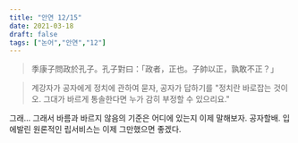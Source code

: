```yaml
---
title: "안연 12/15"
date: 2021-03-18
draft: false
tags: ["논어","안연","12"]
---
```


> 季康子問政於孔子。孔子對曰：「政者，正也。子帥以正，孰敢不正？」

> 계강자가 공자에게 정치에 관하여 묻자, 공자가 답하기를 "정치란 바로잡는 것이오. 그대가 바르게 통솔한다면 누가 감히 부정할 수 있으리요."

그래... 그래서 바름과 바르지 않음의 기준은 어디에 있는지 이제 말해보자. 공자할배. 입에발린 원론적인 립서비스는 이제 그만했으면 좋겠다.
